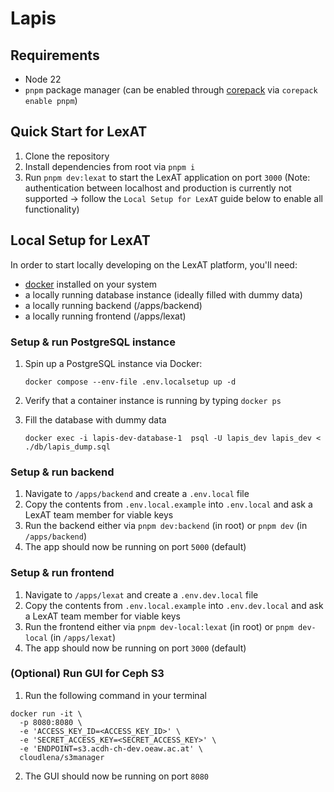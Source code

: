 # Lapis

## Requirements

- Node 22
- `pnpm` package manager (can be enabled through
  [corepack](https://pnpm.io/installation#using-corepack) via `corepack enable pnpm`)

## Quick Start for LexAT

1. Clone the repository
2. Install dependencies from root via `pnpm i`
3. Run `pnpm dev:lexat` to start the LexAT application on port `3000` (Note: authentication between
   localhost and production is currently not supported -> follow the `Local Setup for LexAT` guide
   below to enable all functionality)

## Local Setup for LexAT

In order to start locally developing on the LexAT platform, you'll need:

- [docker](https://docs.docker.com/engine/install/ubuntu/) installed on your system
- a locally running database instance (ideally filled with dummy data)
- a locally running backend (/apps/backend)
- a locally running frontend (/apps/lexat)

### Setup & run PostgreSQL instance

1. Spin up a PostgreSQL instance via Docker:

   `docker compose --env-file .env.localsetup up -d`

2. Verify that a container instance is running by typing `docker ps`

3. Fill the database with dummy data

   `docker exec -i lapis-dev-database-1  psql -U lapis_dev lapis_dev < ./db/lapis_dump.sql`

### Setup & run backend

1. Navigate to `/apps/backend` and create a `.env.local` file
2. Copy the contents from `.env.local.example` into `.env.local` and ask a LexAT team member for
   viable keys
3. Run the backend either via `pnpm dev:backend` (in root) or `pnpm dev` (in `/apps/backend`)
4. The app should now be running on port `5000` (default)

### Setup & run frontend

1. Navigate to `/apps/lexat` and create a `.env.dev.local` file
2. Copy the contents from `.env.local.example` into `.env.dev.local` and ask a LexAT team member for
   viable keys
3. Run the frontend either via `pnpm dev-local:lexat` (in root) or `pnpm dev-local` (in
   `/apps/lexat`)
4. The app should now be running on port `3000` (default)

### (Optional) Run GUI for Ceph S3

1. Run the following command in your terminal

```shell
docker run -it \
  -p 8080:8080 \
  -e 'ACCESS_KEY_ID=<ACCESS_KEY_ID>' \
  -e 'SECRET_ACCESS_KEY=<SECRET_ACCESS_KEY>' \
  -e 'ENDPOINT=s3.acdh-ch-dev.oeaw.ac.at' \
  cloudlena/s3manager
```

2. The GUI should now be running on port `8080`
